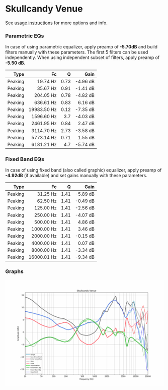 # Skullcandy Venue
See [usage instructions](https://github.com/jaakkopasanen/AutoEq#usage) for more options and info.

### Parametric EQs
In case of using parametric equalizer, apply preamp of **-5.70dB** and build filters manually
with these parameters. The first 5 filters can be used independently.
When using independent subset of filters, apply preamp of **-5.50 dB**.

| Type    | Fc          |    Q | Gain     |
|--------:|------------:|-----:|---------:|
| Peaking | 19.74 Hz    | 0.73 | -4.96 dB |
| Peaking | 35.67 Hz    | 0.91 | -1.41 dB |
| Peaking | 204.05 Hz   | 0.78 | -4.82 dB |
| Peaking | 636.61 Hz   | 0.83 | 6.16 dB  |
| Peaking | 19983.50 Hz | 0.12 | -7.35 dB |
| Peaking | 1596.60 Hz  | 3.7  | -4.03 dB |
| Peaking | 2461.95 Hz  | 0.84 | 2.47 dB  |
| Peaking | 3114.70 Hz  | 2.73 | -3.58 dB |
| Peaking | 5773.14 Hz  | 0.71 | 1.55 dB  |
| Peaking | 6181.21 Hz  | 4.7  | -5.74 dB |

### Fixed Band EQs
In case of using fixed band (also called graphic) equalizer, apply preamp of **-4.92dB**
(if available) and set gains manually with these parameters.

| Type    | Fc          |    Q | Gain     |
|--------:|------------:|-----:|---------:|
| Peaking | 31.25 Hz    | 1.41 | -5.89 dB |
| Peaking | 62.50 Hz    | 1.41 | -0.49 dB |
| Peaking | 125.00 Hz   | 1.41 | -2.56 dB |
| Peaking | 250.00 Hz   | 1.41 | -4.07 dB |
| Peaking | 500.00 Hz   | 1.41 | 4.86 dB  |
| Peaking | 1000.00 Hz  | 1.41 | 3.46 dB  |
| Peaking | 2000.00 Hz  | 1.41 | -0.15 dB |
| Peaking | 4000.00 Hz  | 1.41 | 0.07 dB  |
| Peaking | 8000.00 Hz  | 1.41 | -3.34 dB |
| Peaking | 16000.01 Hz | 1.41 | -9.34 dB |

### Graphs
![](./Skullcandy%20Venue.png)